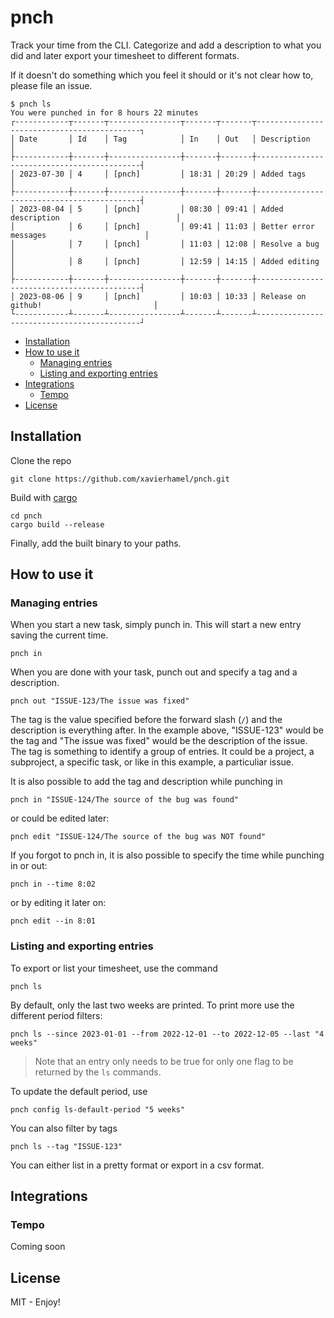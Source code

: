 # pnch
Track your time from the CLI. Categorize and add a description to what you did and later export 
your timesheet to different formats.

If it doesn't do something which you feel it should or it's not clear how to, please file an issue.

```
$ pnch ls
You were punched in for 8 hours 22 minutes
┌------------┬-------┬----------------┬-------┬-------┬--------------------------------------------┐
│ Date       │ Id    │ Tag            │ In    │ Out   │ Description                                │
├------------┼-------┼----------------┼-------┼-------┼--------------------------------------------┤
│ 2023-07-30 │ 4     │ [pnch]         │ 18:31 │ 20:29 │ Added tags                                 │
├------------┼-------┼----------------┼-------┼-------┼--------------------------------------------┤
│ 2023-08-04 │ 5     │ [pnch]         │ 08:30 │ 09:41 │ Added description                          │
│            │ 6     │ [pnch]         │ 09:41 │ 11:03 │ Better error messages                      │
│            │ 7     │ [pnch]         │ 11:03 │ 12:08 │ Resolve a bug                              │
│            │ 8     │ [pnch]         │ 12:59 │ 14:15 │ Added editing                              │
├------------┼-------┼----------------┼-------┼-------┼--------------------------------------------┤
│ 2023-08-06 │ 9     │ [pnch]         │ 10:03 │ 10:33 │ Release on github!                         │
└------------┴-------┴----------------┴-------┴-------┴--------------------------------------------┘
```

- [Installation](#installation)
- [How to use it](#how-to-use-it)
    - [Managing entries](#managing-entries)
    - [Listing and exporting entries](#listing-and-exporting-entries)
- [Integrations](#integrations)
    - [Tempo](#tempo)
- [License](#license)

## Installation
Clone the repo
```
git clone https://github.com/xavierhamel/pnch.git
```

Build with [cargo](https://github.com/rust-lang/cargo)
```
cd pnch
cargo build --release
```

Finally, add the built binary to your paths.

## How to use it
### Managing entries
When you start a new task, simply punch in. This will start a new entry saving the current time.
```
pnch in
```

When you are done with your task, punch out and specify a tag and a description.
```
pnch out "ISSUE-123/The issue was fixed"
```
The tag is the value specified before the forward slash (`/`) and the description is everything
after. In the example above, "ISSUE-123" would be the tag and "The issue was fixed" would be the
description of the issue. The tag is something to identify a group of entries. It could be a 
project, a subproject, a specific task, or like in this example, a particuliar issue.

It is also possible to add the tag and description while punching in
```
pnch in "ISSUE-124/The source of the bug was found"
```

or could be edited later:
```
pnch edit "ISSUE-124/The source of the bug was NOT found"
```

If you forgot to pnch in, it is also possible to specify the time while punching in or out:
```
pnch in --time 8:02
```

or by editing it later on:
```
pnch edit --in 8:01
```

### Listing and exporting entries
To export or list your timesheet, use the command
```
pnch ls
```
By default, only the last two weeks are printed. To print more use the different period filters:
```
pnch ls --since 2023-01-01 --from 2022-12-01 --to 2022-12-05 --last "4 weeks"
```
> Note that an entry only needs to be true for only one flag to be returned by the `ls` commands.

To update the default period, use
```
pnch config ls-default-period "5 weeks"
```

You can also filter by tags
```
pnch ls --tag "ISSUE-123"
```

You can either list in a pretty format or export in a csv format.

## Integrations
### Tempo
Coming soon

## License
MIT - Enjoy!
